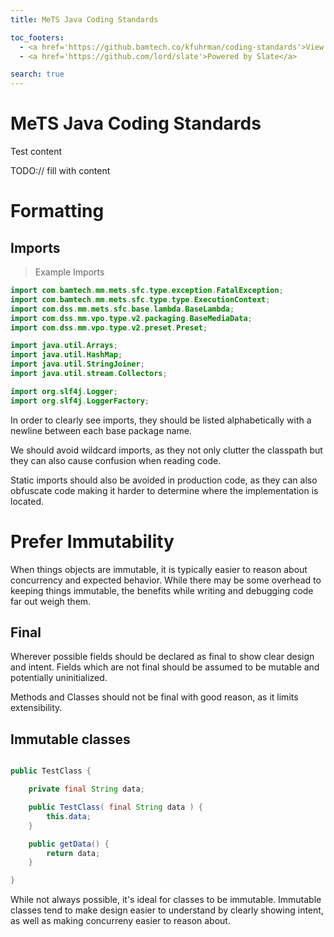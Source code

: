 ```yaml
---
title: MeTS Java Coding Standards

toc_footers:
  - <a href='https://github.bamtech.co/kfuhrman/coding-standards'>View on Github!</a>
  - <a href='https://github.com/lord/slate'>Powered by Slate</a>

search: true
---
```


# MeTS Java Coding Standards

Test content

TODO:// fill with content

# Formatting

## Imports

> Example Imports

```java
import com.bamtech.mm.mets.sfc.type.exception.FatalException;
import com.bamtech.mm.mets.sfc.type.type.ExecutionContext;
import com.dss.mm.mets.sfc.base.lambda.BaseLambda;
import com.dss.mm.vpo.type.v2.packaging.BaseMediaData;
import com.dss.mm.vpo.type.v2.preset.Preset;

import java.util.Arrays;
import java.util.HashMap;
import java.util.StringJoiner;
import java.util.stream.Collectors;

import org.slf4j.Logger;
import org.slf4j.LoggerFactory;
```

In order to clearly see imports, they should be listed alphabetically with a newline between each base package name.

We should avoid wildcard imports, as they not only clutter the classpath but they can also cause confusion when reading code.

Static imports should also be avoided in production code, as they can also obfuscate code making it harder to determine where the implementation is located.

# Prefer Immutability

When things objects are immutable, it is typically easier to reason about concurrency and expected behavior. While there may be some overhead to keeping things immutable, the benefits while writing and debugging code far out weigh them.

## Final

Wherever possible fields should be declared as final to show clear design and intent. Fields which are not final should be assumed to be mutable and potentially uninitialized.

Methods and Classes should not be final with good reason, as it limits extensibility.

## Immutable classes

```java

public TestClass {

	private final String data;

	public TestClass( final String data ) {
		this.data;
	}

	public getData() {
		return data;
	}

}

```

While not always possible, it's ideal for classes to be immutable. Immutable classes tend to make design easier to understand by clearly showing intent, as well as making concurreny easier to reason about.

